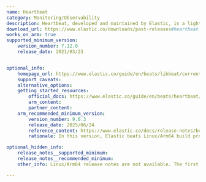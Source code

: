```yaml
---
name: Heartbeat
category: Monitoring/Observability
description: Heartbeat, developed and maintained by Elastic, is a lightweight agent that monitors the availability of services and endpoints, providing uptime data and response time metrics for Elasticsearch observability.
download_url: https://www.elastic.co/downloads/past-releases#heartbeat
works_on_arm: true
supported_minimum_version:
    version_number: 7.12.0
    release_date: 2021/03/23


optional_info:
    homepage_url: https://www.elastic.co/guide/en/beats/libbeat/current/beats-reference.html
    support_caveats:
    alternative_options:
    getting_started_resources:
        official_docs: https://www.elastic.co/guide/en/beats/heartbeat/8.14/setup-repositories.html
        arm_content:
        partner_content:
    arm_recommended_minimum_version:
        version_number: 9.0.3
        release_date: 2025/06/24
        reference_content: https://www.elastic.co/docs/release-notes/beats#beats-9.0.3-fixes
        rationale: In this version, Elastic beats Linux/Arm64 build process was updated to use Debian 11 - matching the Linux/AMD64 build. Also, the statically linked glibc was upgraded from 2.28 to 2.31, improving compatibility and consistency across architectures. This fix is applicable to all beats.

optional_hidden_info:
    release_notes__supported_minimum:
    release_notes__recommended_minimum:
    other_info: Linux/Arm64 release notes are not available. The first Linux/Arm64 tar is available in version [7.12.0](https://www.elastic.co/downloads/past-releases/heartbeat-7-12-0)

---
```

